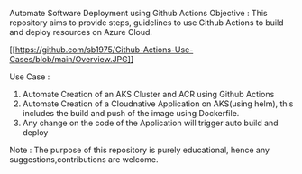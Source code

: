 Automate Software Deployment using Github Actions
Objective :
    This repository aims to provide steps, guidelines to use Github Actions to build and deploy resources on Azure Cloud.


[[https://github.com/sb1975/Github-Actions-Use-Cases/blob/main/Overview.JPG]]


Use Case :
 1. Automate Creation of an AKS Cluster and ACR using Github Actions
 2. Automate Creation of a Cloudnative Application on AKS(using helm), this includes the build and push of the image using Dockerfile.
 3. Any change on the code of the Application will trigger auto build and deploy
 

Note : The purpose of this repository is purely educational, hence any suggestions,contributions are welcome.
